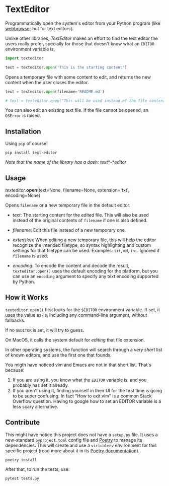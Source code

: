 # TextEditor

Programmatically open the system's editor from your Python program (like [webbrowser](https://docs.python.org/3.7/library/webbrowser.html) but for text editors).

Unlike other libraries, *TextEditor* makes an effort to find the text editor the users really prefer, specially for those that doesn't know what an `EDITOR` environment variable is.

```python
import texteditor

text = texteditor.open('This is the starting content')
```

Opens a temporary file with some content to edit, and returns the new content when
the user closes the editor.

```python
text = texteditor.open(filename='README.md')

# text = texteditor.open("This will be used instead of the file content", filename='README.md')
```

You can also edit an existing text file. If the file cannot be opened, an `OSError` is raised.


## Installation

Using `pip` of course!

```
pip install text-editor
```

*Note that the name of the library has a dash: text**-**editor*

## Usage

*texteditor*.**open**(text=None, filename=None, extension='txt', encoding=None)

Opens `filename` or a new temporary file in the default editor.

- *text*:
    The starting content for the edited file. This will also be used instead of the
    original contents of `filename` if one is also defined.

- *filename*:
    Edit this file instead of a new temporary one.

- *extension*:
    When editing a new temporary file, this will help the editor recognize the
    intended filetype, so syntax highlighting and custom settings for that
    filetype can be used. Examples: `txt`, `md`, `ini`.
    Ignored if `filename` is used.

- *encoding*:
    To encode the content and decode the result, `texteditor.open()` uses the default
    encoding for the platform, but you can use an `encoding` argument to specify
    any text encoding supported by Python.


## How it Works

`texteditor.open()` first looks for the `$EDITOR` environment variable. If set, it uses
the value as-is, including any command-line argument, without fallbacks.

If no `$EDITOR` is set, it will try to guess.

On MacOS, it calls the system default for *editing* that file extension.

In other operating systems, the function will search through a *very short* list of known editors, and use the
first one that founds.

You migth have noticed vim and Emacs are not in that short list. That's because:

1. If you are using it, you know what the `EDITOR` variable is, and you probably has set it already.
2. If you aren't using it, finding yourself in their UI for the first time is going to be super confusing.
   In fact "How to exit vim" is a common Stack Overflow question. Having to google how to set an EDITOR
   variable is a less scary alternative.

## Contribute

This might have notice this project does not have a `setup.py` file.
It uses a new-standard `pyproject.toml` config file and [Poetry](https://poetry.eustace.io/)
to manage its dependencies. This will create and use a `virtualenv` environment for
this specific project (read more about it in its [Poetry documentation](https://poetry.eustace.io/docs/cli/#install)).

```
poetry install
```

After that, to run the tests, use:

```
pytest tests.py
```

